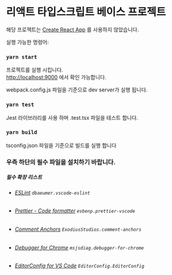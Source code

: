 # 리액트 타입스크립트 베이스 프로젝트

해당 프로젝트는 [Create React App](https://github.com/facebook/create-react-app) 를 사용하지 않았습니다.

실행 가능한 명령어:

### `yarn start`

프로젝트를 실행 시킵니다.\
[http://localhost:9000](http://localhost:9000) 에서 확인 가능합니다.

webpack.config.js 파일을 기준으로 dev server가 실행 됩니다.

### `yarn test`

Jest 라이브러리를 사용 하며 .test.tsx 파일을 테스트 합니다.

### `yarn build`

tsconfig.json 파일을 기준으로 빌드를 실행 합니다

### 우측 하단의 필수 파일을 설치하기 바랍니다.

##### 필수 확장 리스트

- ###### [ESLint](https://marketplace.visualstudio.com/items?itemName=dbaeumer.vscode-eslint) `dbaeumer.vscode-eslint`
- ###### [Prettier - Code formatter](https://marketplace.visualstudio.com/items?itemName=esbenp.prettier-vscode) `esbenp.prettier-vscode`
- ###### [Comment Anchors](https://marketplace.visualstudio.com/items?itemName=ExodiusStudios.comment-anchors) `ExodiusStudios.comment-anchors`
- ###### [Debugger for Chrome](https://marketplace.visualstudio.com/items?itemName=msjsdiag.debugger-for-chrome) `msjsdiag.debugger-for-chrome`
- ###### [EditorConfig for VS Code](https://marketplace.visualstudio.com/items?itemName=EditorConfig.EditorConfig) `EditorConfig.EditorConfig`
